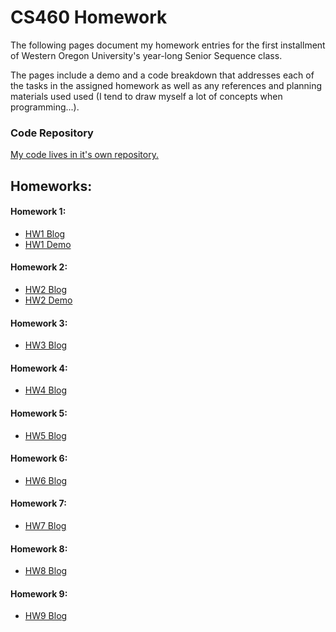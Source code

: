 # CS460 Homework
The following pages document my homework entries for the first installment of Western Oregon University's year-long Senior Sequence class.

The pages include a demo and a code breakdown that addresses each of the tasks in the assigned homework as well as any references and planning materials used used (I tend to draw myself a lot of concepts when programming...).

### Code Repository
[My code lives in it's own repository.](https://github.com/alexleclerc/CS460)

## Homeworks:
#### Homework 1:    
* [HW1 Blog](https://alexleclerc.github.io/CS460/HW1.html)
* [HW1 Demo](https://alexleclerc.github.io/CS460/demos/hw1/index.html) 

#### Homework 2:
* [HW2 Blog](https://alexleclerc.github.io/CS460/HW2.html)
* [HW2 Demo](https://alexleclerc.github.io/CS460/demos/hw2/index.html)

#### Homework 3:
* [HW3 Blog](https://alexleclerc.github.io/CS460/HW3.html)

#### Homework 4:
* [HW4 Blog](https://alexleclerc.github.io/CS460/HW4.html)

#### Homework 5:
* [HW5 Blog](https://alexleclerc.github.io/CS460/HW5.html)

#### Homework 6:
* [HW6 Blog](#)

#### Homework 7:
* [HW7 Blog](#)

#### Homework 8:
* [HW8 Blog](https://alexleclerc.github.io/CS460/HW8.html)


#### Homework 9:
* [HW9 Blog](https://alexleclerc.github.io/CS460/HW9.html)